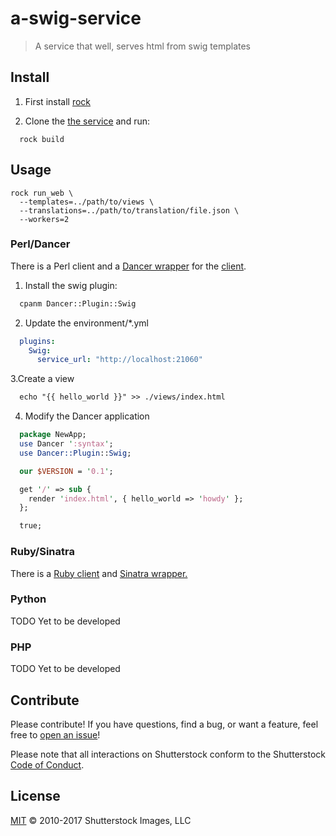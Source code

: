 # a-swig-service

> A service that well, serves html from swig templates

## Install

1. First install [rock](http://www.rockstack.org/)

2. Clone the [the service](https://github.com/shutterstock/a-swig-service) and run:

  ```
    rock build
  ```

## Usage

  ```
  rock run_web \
    --templates=../path/to/views \
    --translations=../path/to/translation/file.json \
    --workers=2
  ```

### Perl/Dancer

There is a Perl client and a [Dancer wrapper](https://github.com/logie17/Dancer-Plugin-Swig) for the [client](https://github.com/shutterstock/perl-webservice-swigclient). 

1. Install the swig plugin:

  ```bash
    cpanm Dancer::Plugin::Swig
  ```

2. Update the environment/*.yml

  ```yaml
    plugins:
      Swig:
        service_url: "http://localhost:21060"
  ```

3.Create a view

  ```html
    echo "{{ hello_world }}" >> ./views/index.html
  ```

4. Modify the Dancer application

```perl
  package NewApp;
  use Dancer ':syntax';
  use Dancer::Plugin::Swig;

  our $VERSION = '0.1';

  get '/' => sub {
    render 'index.html', { hello_world => 'howdy' };
  };

  true;
```

### Ruby/Sinatra

There is a [Ruby client](https://github.com/shutterstock/ruby-webservice-swigclient) and [Sinatra wrapper.](https://github.com/logie17/sinatra-swig)

### Python

TODO Yet to be developed

### PHP

TODO Yet to be developed

## Contribute

Please contribute! If you have questions, find a bug, or want a feature, feel free to [open an issue](https://github.com/shutterstock/a-swig-service/issues/new)!

Please note that all interactions on Shutterstock conform to the Shutterstock [Code of Conduct](TODO).

## License

[MIT](LICENSE) © 2010-2017 Shutterstock Images, LLC
